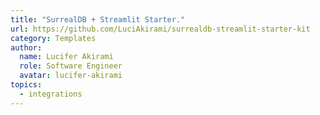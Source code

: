 ```yaml
---
title: "SurrealDB + Streamlit Starter."
url: https://github.com/LuciAkirami/surrealdb-streamlit-starter-kit
category: Templates
author:
  name: Lucifer Akirami
  role: Software Engineer
  avatar: lucifer-akirami
topics:
  - integrations
---
```


